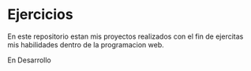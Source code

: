 # Ejercicios
En este repositorio estan mis proyectos realizados con el fin de ejercitas mis habilidades dentro de la programacion web.

En Desarrollo
